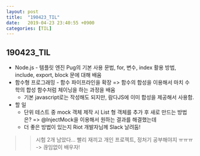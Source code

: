```yaml
---
layout: post
title:  "190423_TIL"
date:   2019-04-23 23:40:55 +0900
categories: [TIL]
---
```


190423_TIL
------------

* Node.js - 템플릿 엔진 Pug의 기본 사용 문법, for, 변수, index 활용 방법, include, export, block 문에 대해 배움
* 함수형 프로그래밍 - 함수 파이프라인을 확장 => 함수의 합성을 이용해서 마치 수학의 합성 함수처럼 체이닝을 하는 과정을 배움 
    * 기본 javascript로는 작성해도 되지만, 람다JS에 이미 합성을 제공해서 사용함.
* 할 일 
    * 단위 테스트 중 mock 객체 제작 시 List 형 객체를 추가 후 새로 만드는 방법은? => @InjectMock을 이용해서 원하는 결과를 해결했는데
    * 더 좋은 방법이 있는지 Riot 개발자님께 Slack 날려둠!

>> 시험 2개 남았다... 빨리 재끼고 개인 프로젝트, 정처기 공부해야지 ㅠㅠㅠ -> 끊임없이 배우자!



